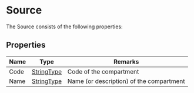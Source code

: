 ﻿# Source
The Source consists of the following properties:

## Properties
| Name   | Type                                               | Remarks                                                                       |
|--------|----------------------------------------------------|-------------------------------------------------------------------------------|
| Code   | [StringType](/specifications/formats/data-type.md) | Code of the compartment                                                       |
| Name   | [StringType](/specifications/formats/data-type.md) | Name (or description) of the compartment                                      |


